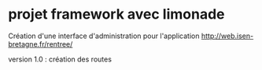 # projet framework avec limonade
Création d'une interface d'administration pour l'application http://web.isen-bretagne.fr/rentree/

version 1.0 : création des routes
